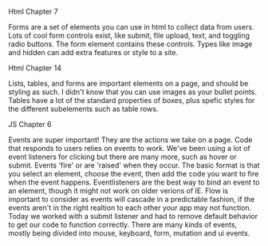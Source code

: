 Html Chapter 7

Forms are a set of elements you can use in html to collect data from users. Lots of cool form controls exist, like submit, file upload, text, and toggling radio buttons. The form element contains these controls. Types like image and hidden can add extra features or style to a site. 

Html Chapter 14

Lists, tables, and forms are important elements on a page, and should be styling as such. I didn't know that you can use images as your bullet points. Tables have a lot of the standard properties of boxes, plus spefic styles for the different subelements such as table rows.

JS Chapter 6

Events are super important! They are the actions we take on a page. Code that responds to users relies on events to work. We've been using a lot of event listeners for clicking but there are many more, such as hover or submit. Events 'fire' or are 'raised' when they occur. The basic format is that you select an element, choose the event, then add the code you want to fire when the event happens. Eventlisteners are the best way to bind an event to an element, though it might not work on older verions of IE.
Flow is important to consider as events will cascade in a predictable fashion, if the events aren't in the right realtion to each other your app may not function. Today we worked with a submit listener and had to remove default behavior to get our code to function correctly. 
There are many kinds of events, mostly being divided into mouse, keyboard, form, mutation and ui events.